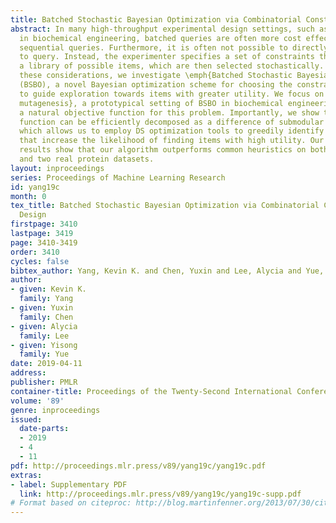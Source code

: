 ```yaml
---
title: Batched Stochastic Bayesian Optimization via Combinatorial Constraints Design
abstract: In many high-throughput experimental design settings, such as those common
  in biochemical engineering, batched queries are often more cost effective than one-by-one
  sequential queries. Furthermore, it is often not possible to directly choose items
  to query. Instead, the experimenter specifies a set of constraints that generates
  a library of possible items, which are then selected stochastically. Motivated by
  these considerations, we investigate \emph{Batched Stochastic Bayesian Optimization}
  (BSBO), a novel Bayesian optimization scheme for choosing the constraints in order
  to guide exploration towards items with greater utility. We focus on \emph{site-saturation
  mutagenesis}, a prototypical setting of BSBO in biochemical engineering, and propose
  a natural objective function for this problem. Importantly, we show that our objective
  function can be efficiently decomposed as a difference of submodular functions (DS),
  which allows us to employ DS optimization tools to greedily identify sets of constraints
  that increase the likelihood of finding items with high utility. Our experimental
  results show that our algorithm outperforms common heuristics on both synthetic
  and two real protein datasets.
layout: inproceedings
series: Proceedings of Machine Learning Research
id: yang19c
month: 0
tex_title: Batched Stochastic Bayesian Optimization via Combinatorial Constraints
  Design
firstpage: 3410
lastpage: 3419
page: 3410-3419
order: 3410
cycles: false
bibtex_author: Yang, Kevin K. and Chen, Yuxin and Lee, Alycia and Yue, Yisong
author:
- given: Kevin K.
  family: Yang
- given: Yuxin
  family: Chen
- given: Alycia
  family: Lee
- given: Yisong
  family: Yue
date: 2019-04-11
address: 
publisher: PMLR
container-title: Proceedings of the Twenty-Second International Conference on Artificial Intelligence and Statistics
volume: '89'
genre: inproceedings
issued:
  date-parts:
  - 2019
  - 4
  - 11
pdf: http://proceedings.mlr.press/v89/yang19c/yang19c.pdf
extras:
- label: Supplementary PDF
  link: http://proceedings.mlr.press/v89/yang19c/yang19c-supp.pdf
# Format based on citeproc: http://blog.martinfenner.org/2013/07/30/citeproc-yaml-for-bibliographies/
---
```

